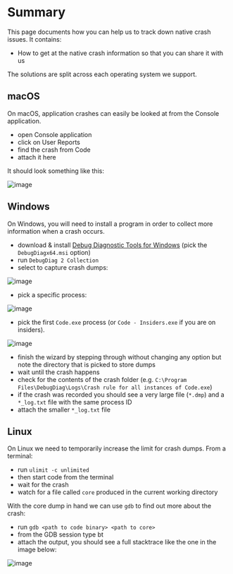 # Summary

This page documents how you can help us to track down native crash issues. It contains:
- How to get at the native crash information so that you can share it with us

The solutions are split across each operating system we support.

## macOS
On macOS, application crashes can easily be looked at from the Console application.
* open Console application
* click on User Reports
* find the crash from Code
* attach it here

It should look something like this:

![image](https://cloud.githubusercontent.com/assets/900690/24793769/89c9ef12-1b83-11e7-83b6-b7e1bfafab1a.png)

## Windows
On Windows, you will need to install a program in order to collect more information when a crash occurs.
* download & install [Debug Diagnostic Tools for Windows](https://www.microsoft.com/en-us/download/details.aspx?id=49924) (pick the `DebugDiagx64.msi` option)
* run `DebugDiag 2 Collection`
* select to capture crash dumps:

![image](https://user-images.githubusercontent.com/900690/33835293-492352f2-de86-11e7-91cf-73cca332610d.png)
* pick a specific process:

![image](https://user-images.githubusercontent.com/900690/33835320-62e52012-de86-11e7-88aa-08298ff3fa00.png)
* pick the first `Code.exe` process (or `Code - Insiders.exe` if you are on insiders).

![image](https://user-images.githubusercontent.com/900690/33835702-9b6766ce-de87-11e7-8822-9e4d1bcaa87e.png)
* finish the wizard by stepping through without changing any option but note the directory that is picked to store dumps
* wait until the crash happens
* check for the contents of the crash folder (e.g. `C:\Program Files\DebugDiag\Logs\Crash rule for all instances of Code.exe`)
* if the crash was recorded you should see a very large file (`*.dmp`) and a `*_log.txt` file with the same process ID
* attach the smaller `*_log.txt` file

## Linux
On Linux we need to temporarily increase the limit for crash dumps. From a terminal:
* run `ulimit -c unlimited`
* then start code from the terminal
* wait for the crash
* watch for a file called `core` produced in the current working directory

With the core dump in hand we can use `gdb` to find out more about the crash:
* run `gdb <path to code binary> <path to core>`
* from the GDB session type bt
* attach the output, you should see a full stacktrace like the one in the image below:

![image](https://user-images.githubusercontent.com/900690/33883192-43ba0026-df3b-11e7-8ebc-e21f59058990.png)